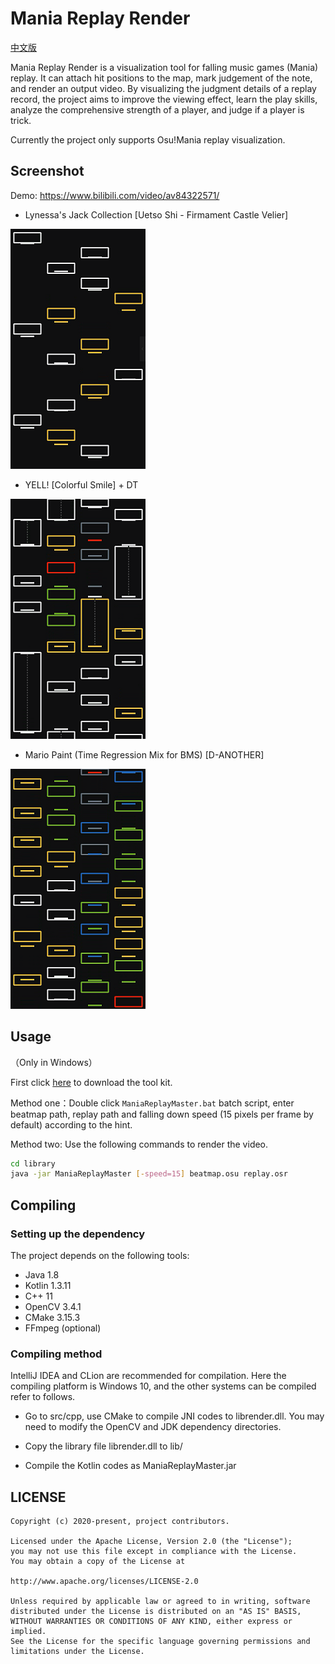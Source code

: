 # Mania Replay Render

[中文版](README.md)

Mania Replay Render is a visualization tool for falling music games (Mania) replay. It can attach hit positions to the map, mark judgement of the note, and render an output video. By visualizing the judgment details of a replay record, the project aims to improve the viewing effect, learn the play skills, analyze the comprehensive strength of a player, and judge if a player is trick.

Currently the project only supports Osu!Mania replay visualization.

## Screenshot

Demo: https://www.bilibili.com/video/av84322571/

- Lynessa's Jack Collection [Uetso Shi - Firmament Castle Velier]

![](https://github.com/Keytoyze/Mania-Replay-Master/blob/master/screenshot/image3.png?raw=true)

- YELL! [Colorful Smile] + DT

![](https://github.com/Keytoyze/Mania-Replay-Master/blob/master/screenshot/image1.png?raw=true)

- Mario Paint (Time Regression Mix for BMS) [D-ANOTHER]

![](https://github.com/Keytoyze/Mania-Replay-Master/blob/master/screenshot/image2.png?raw=true)


## Usage

（Only in Windows）

First click [here](https://github.com/Keytoyze/Mania-Replay-Master/releases/download/v1.1/ManiaReplayMaster.v1.1.zip) to download the tool kit.

Method one：Double click `ManiaReplayMaster.bat` batch script, enter beatmap path, replay path and falling down speed (15 pixels per frame by default) according to the hint.

Method two: Use the following commands to render the video.

```bash
cd library
java -jar ManiaReplayMaster [-speed=15] beatmap.osu replay.osr
```

## Compiling

### Setting up the dependency

The project depends on the following tools:

- Java 1.8
- Kotlin 1.3.11
- C++ 11
- OpenCV 3.4.1
- CMake 3.15.3
- FFmpeg (optional)

### Compiling method

IntelliJ IDEA and CLion are recommended for compilation. Here the compiling platform is Windows 10, and the other systems can be compiled refer to follows.

- Go to src/cpp, use CMake to compile JNI codes to librender.dll. You may need to modify the OpenCV and JDK dependency directories.

- Copy the library file librender.dll to lib/

- Compile the Kotlin codes as ManiaReplayMaster.jar

## LICENSE

```
Copyright (c) 2020-present, project contributors.

Licensed under the Apache License, Version 2.0 (the "License");
you may not use this file except in compliance with the License.
You may obtain a copy of the License at

http://www.apache.org/licenses/LICENSE-2.0

Unless required by applicable law or agreed to in writing, software
distributed under the License is distributed on an "AS IS" BASIS,
WITHOUT WARRANTIES OR CONDITIONS OF ANY KIND, either express or implied.
See the License for the specific language governing permissions and
limitations under the License.
```